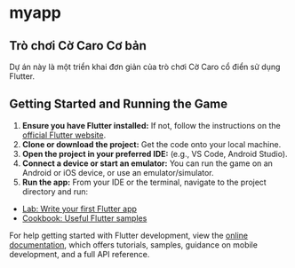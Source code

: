 # myapp

## Trò chơi Cờ Caro Cơ bản

Dự án này là một triển khai đơn giản của trò chơi Cờ Caro cổ điển sử dụng Flutter.

## Getting Started and Running the Game

1.  **Ensure you have Flutter installed:** If not, follow the instructions on the [official Flutter website](https://flutter.dev/docs/get-started/install).
2.  **Clone or download the project:** Get the code onto your local machine.
3.  **Open the project in your preferred IDE:** (e.g., VS Code, Android Studio).
4.  **Connect a device or start an emulator:** You can run the game on an Android or iOS device, or use an emulator/simulator.
5.  **Run the app:** From your IDE or the terminal, navigate to the project directory and run:




- [Lab: Write your first Flutter app](https://docs.flutter.dev/get-started/codelab)
- [Cookbook: Useful Flutter samples](https://docs.flutter.dev/cookbook)

For help getting started with Flutter development, view the
[online documentation](https://docs.flutter.dev/), which offers tutorials,
samples, guidance on mobile development, and a full API reference.
